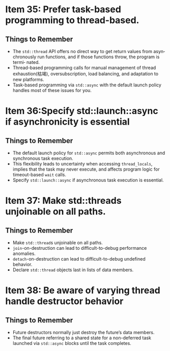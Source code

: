 # Item 35: Prefer task-based programming to thread-based.
## Things to Remember
* The `std::thread` API offers no direct way to get return values from asyn‐
chronously run functions, and if those functions throw, the program is termi‐
nated.
* Thread-based programming calls for manual management of thread exhaustion(枯竭), oversubscription, load balancing, and adaptation to new platforms.
* Task-based programming via `std::async` with the default launch policy handles most of these issues for you.

# Item 36:Specify std::launch::async if asynchronicity is essential
## Things to Remember
* The default launch policy for `std::async` permits both asynchronous and
synchronous task execution.
* This flexibility leads to uncertainty when accessing `thread_locals`, implies
that the task may never execute, and affects program logic for timeout-based
`wait` calls.
* Specify `std::launch::async` if asynchronous task execution is essential.

# Item 37: Make std::threads unjoinable on all paths.
## Things to Remember
* Make `std::thread`s unjoinable on all paths.
* `join`-on-destruction can lead to difficult-to-debug performance anomalies.
* `detach`-on-destruction can lead to difficult-to-debug undefined behavior.
* Declare `std::thread` objects last in lists of data members.

# Item 38: Be aware of varying thread handle destructor behavior
## Things to Remember
* Future destructors normally just destroy the future’s data members.
* The final future referring to a shared state for a non-deferred task launched
via `std::async` blocks until the task completes.